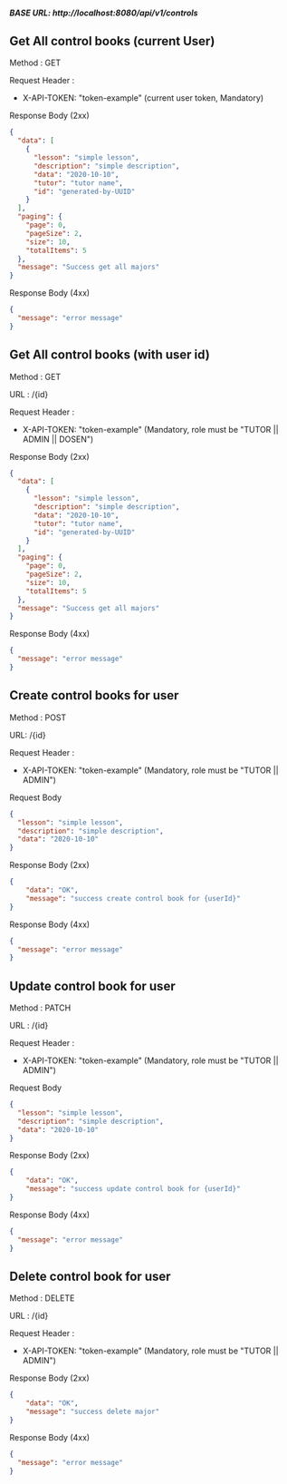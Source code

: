 ##### BASE URL: http://localhost:8080/api/v1/controls

## Get All control books (current User)

Method : GET

Request Header :

- X-API-TOKEN: "token-example" (current user token, Mandatory)

Response Body (2xx)

```json
{
  "data": [
    {
      "lesson": "simple lesson",
      "description": "simple description",
      "data": "2020-10-10",
      "tutor": "tutor name",
      "id": "generated-by-UUID"
    }
  ],
  "paging": {
    "page": 0,
    "pageSize": 2,
    "size": 10,
    "totalItems": 5 
  }, 
  "message": "Success get all majors"
}
```

Response Body (4xx)

```json
{
  "message": "error message"
}
```

## Get All control books (with user id)

Method : GET

URL : /{id}

Request Header :

- X-API-TOKEN: "token-example" (Mandatory, role must be "TUTOR || ADMIN || DOSEN")

Response Body (2xx)

```json
{
  "data": [
    {
      "lesson": "simple lesson",
      "description": "simple description",
      "data": "2020-10-10",
      "tutor": "tutor name",
      "id": "generated-by-UUID"
    }
  ],
  "paging": {
    "page": 0,
    "pageSize": 2,
    "size": 10,
    "totalItems": 5 
  }, 
  "message": "Success get all majors"
}
```

Response Body (4xx)

```json
{
  "message": "error message"
}
```

## Create control books for user

Method : POST

URL: /{id}

Request Header :

- X-API-TOKEN: "token-example" (Mandatory, role must be "TUTOR || ADMIN")

Request Body

```json
{
  "lesson": "simple lesson",
  "description": "simple description",
  "data": "2020-10-10"
}
```

Response Body (2xx)

```json
{
    "data": "OK",
    "message": "success create control book for {userId}"
}
```

Response Body (4xx)

```json
{
  "message": "error message"
}
```


## Update control book for user

Method : PATCH

URL : /{id}

Request Header :

- X-API-TOKEN: "token-example" (Mandatory, role must be "TUTOR || ADMIN")

Request Body

```json
{
  "lesson": "simple lesson",
  "description": "simple description",
  "data": "2020-10-10"
}
```

Response Body (2xx)

```json
{
    "data": "OK",
    "message": "success update control book for {userId}"
}
```

Response Body (4xx)

```json
{
  "message": "error message"
}
```

## Delete control book for user

Method : DELETE

URL : /{id}

Request Header :

- X-API-TOKEN: "token-example" (Mandatory, role must be "TUTOR || ADMIN")

Response Body (2xx)

```json
{
    "data": "OK",
    "message": "success delete major"
}
```

Response Body (4xx)

```json
{
  "message": "error message"
}
```